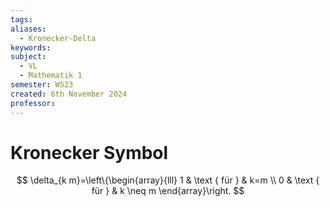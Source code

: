 ```yaml
---
tags: 
aliases:
  - Kronecker-Delta
keywords: 
subject:
  - VL
  - Mathematik 1
semester: WS23
created: 6th November 2024
professor:
---
```

 

# Kronecker Symbol

$$
\delta_{k m}=\left\{\begin{array}{lll}
1 & \text { für } & k=m \\
0 & \text { für } & k \neq m
\end{array}\right.
$$